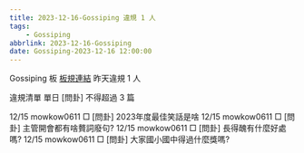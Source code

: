 ```yaml
---
title: 2023-12-16-Gossiping 違規 1 人
tags:
    - Gossiping
abbrlink: 2023-12-16-Gossiping
date: Gossiping-2023-12-16 12:00:00
---
```

Gossiping 板 [板規連結](https://www.ptt.cc/bbs/Gossiping/M.1637425085.A.07D.html)
昨天違規 1 人
<!-- more -->

違規清單
單日 [問卦] 不得超過 3 篇

12/15 mowkow0611 □ [問卦] 2023年度最佳笑話是啥
12/15 mowkow0611 □ [問卦] 主管開會都有啥贅詞廢句?
12/15 mowkow0611 □ [問卦] 長得醜有什麼好處嗎?
12/15 mowkow0611 □ [問卦] 大家國小國中得過什麼獎嗎?